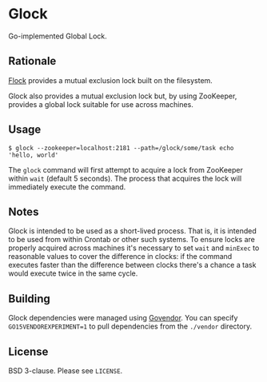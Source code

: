 # Glock
Go-implemented Global Lock.

## Rationale
[Flock](http://man7.org/linux/man-pages/man1/flock.1.html) provides a mutual exclusion lock built on the filesystem.

Glock also provides a mutual exclusion lock but, by using ZooKeeper, provides a global lock suitable for use across machines.

## Usage

```
$ glock --zookeeper=localhost:2181 --path=/glock/some/task echo 'hello, world'
```

The `glock` command will first attempt to acquire a lock from ZooKeeper within `wait` (default 5 seconds). The process that acquires the lock will immediately execute the command.

## Notes

Glock is intended to be used as a short-lived process. That is, it is intended to be used from within Crontab or other such systems. To ensure locks are properly acquired across machines it's necessary to set `wait` and `minExec` to reasonable values to cover the difference in clocks: if the command executes faster than the difference between clocks there's a chance a task would execute twice in the same cycle.

## Building

Glock dependencies were managed using [Govendor](https://github.com/kardianos/govendor). You can specify `GO15VENDOREXPERIMENT=1` to pull dependencies from the `./vendor` directory.

## License

BSD 3-clause. Please see `LICENSE`.
